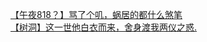 [【午夜818？】骂了个叽，蜗居的都什么煞笔](http://tieba.baidu.com/p/3228754843?see_lz=1&pn=)   
[【树洞】这一世他白衣而来，舍身渡我两仪之惑.](http://tieba.baidu.com/p/3226777393?see_lz=1&pn=)   
